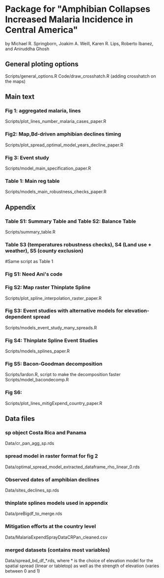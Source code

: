 # Package for "Amphibian Collapses Increased Malaria Incidence in Central America" 
by Michael R. Springborn, Joakim A. Weill, Karen R. Lips, Roberto Ibanez, and Aniruddha Ghosh


## General ploting options

Scripts/general_options.R 
Code/draw_crosshatch.R (adding crosshatch on the maps)

## Main text

###  Fig 1: aggregated malaria, lines 
Scripts/plot_lines_number_malaria_cases_paper.R

###  Fig2: Map,Bd-driven amphibian declines timing
Scripts/plot_spread_optimal_model_years_decline_paper.R

###  Fig 3: Event study
Scripts/model_main_specification_paper.R

###  Table 1: Main reg table
Scripts/models_main_robustness_checks_paper.R


## Appendix

###  Table S1: Summary Table and Table S2: Balance Table
Scripts/summary_table.R

### Table S3 (temperatures robustness checks), S4 (Land use + weather), S5 (county exclusion)
#Same script as Table 1

###  Fig S1: Need Ani's code 

### Fig S2: Map raster Thinplate Spline
Scripts/plot_spline_interpolation_raster_paper.R

### Fig S3: Event studies with alternative models for elevation-dependent spread
Scripts/models_event_study_many_spreads.R

###  Fig S4: Thinplate Spline Event Studies
Scripts/models_splines_paper.R

###  Fig S5: Bacon-Goodman decomposition
Scripts/lardon.R, script to make the decomposition faster
Scripts/model_bacondecomp.R

### Fig S6: 
Scripts/plot_lines_mitigExpend_country_paper.R


## Data files

### sp object Costa Rica and Panama 
Data/cr_pan_agg_sp.rds

### spread model in raster format for fig 2
Data/optimal_spread_model_extracted_dataframe_rho_linear_0.rds

### Observed dates of amphibian declines
Data/sites_declines_sp.rds

### thinplate splines models used in appendix
Data/preBigdf_to_merge.rds

### Mitigation efforts at the country level
Data/MalariaExpendSprayDataCRPan_cleaned.csv

### merged datasets (contains most variables)
Data/spread_bd_df_*.rds, where * is the choice of elevation model for the spatial spread (linear or tabletop) as well as the strength of elevation (varies between 0 and 1)





